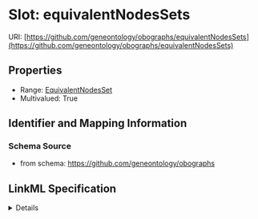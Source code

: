 # Slot: equivalentNodesSets

URI: [https://github.com/geneontology/obographs/equivalentNodesSets](https://github.com/geneontology/obographs/equivalentNodesSets)



<!-- no inheritance hierarchy -->




## Properties

* Range: [EquivalentNodesSet](EquivalentNodesSet.md)
* Multivalued: True







## Identifier and Mapping Information







### Schema Source


* from schema: https://github.com/geneontology/obographs




## LinkML Specification

<details>
```yaml
name: equivalentNodesSets
from_schema: https://github.com/geneontology/obographs
rank: 1000
multivalued: true
alias: equivalentNodesSets
domain_of:
- Graph
range: EquivalentNodesSet

```
</details>